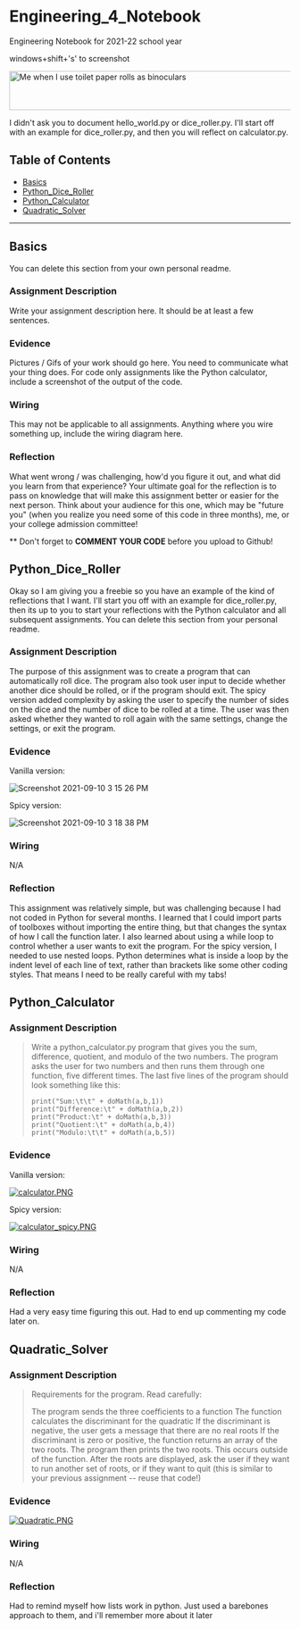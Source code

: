 # Engineering_4_Notebook
Engineering Notebook for 2021-22 school year

windows+shift+'s' to screenshot

<img src= "https://i2.wp.com/creapills.com/wp-content/uploads/2018/03/30-photos-absurdes-banques-dimages-23.jpg?resize=800%2C536&ssl=1" alt="Me when I use toilet paper rolls as binoculars" width="1000" height="70">

I didn't ask you to document hello_world.py or dice_roller.py. I'll start off with an example for dice_roller.py, and then you will reflect on calculator.py.

## Table of Contents
* [Basics](#Basics)
* [Python_Dice_Roller](#PythonDiceRoller)
* [Python_Calculator](#Python_Calculator)
* [Quadratic_Solver](#Quadratic_Solver)
---

## Basics
You can delete this section from your own personal readme. 

### Assignment Description

Write your assignment description here. It should be at least a few sentences.

### Evidence 

Pictures / Gifs of your work should go here.  You need to communicate what your thing does. For code only assignments like the Python calculator, include a screenshot of the output of the code.

### Wiring

This may not be applicable to all assignments. Anything where you wire something up, include the wiring diagram here.

### Reflection

What went wrong / was challenging, how'd you figure it out, and what did you learn from that experience?  Your ultimate goal for the reflection is to pass on knowledge that will make this assignment better or easier for the next person. Think about your audience for this one, which may be "future you" (when you realize you need some of this code in three months), me, or your college admission committee!

** Don't forget to **COMMENT YOUR CODE** before you upload to Github!

## Python_Dice_Roller

Okay so I am giving you a freebie so you have an example of the kind of reflections that I want. I'll start you off with an example for dice_roller.py, then its up to you to start your reflections with the Python calculator and all subsequent assignments. You can delete this section from your personal readme. 

### Assignment Description

The purpose of this assignment was to create a program that can automatically roll dice. The program also took user input to decide whether another dice should be rolled, or if the program should exit. The spicy version added complexity by asking the user to specify the number of sides on the dice and the number of dice to be rolled at a time. The user was then asked whether they wanted to roll again with the same settings, change the settings, or exit the program. 

### Evidence 

Vanilla version:

![Screenshot 2021-09-10 3 15 26 PM](https://user-images.githubusercontent.com/89222808/133513775-a3eafb43-f836-4e4f-8aa6-e28ca584901f.png)

Spicy version:

![Screenshot 2021-09-10 3 18 38 PM](https://user-images.githubusercontent.com/89222808/133513750-727cdb6c-1c27-4c8a-83d4-50ea9136a221.png)

### Wiring

N/A

### Reflection

This assignment was relatively simple, but was challenging because I had not coded in Python for several months. I learned that I could import parts of toolboxes without importing the entire thing, but that changes the syntax of how I call the function later. I also learned about using a while loop to control whether a user wants to exit the program. For the spicy version, I needed to use nested loops. Python determines what is inside a loop by the indent level of each line of text, rather than brackets like some other coding styles. That means I need to be really careful with my tabs!


## Python_Calculator

### Assignment Description

> Write a python_calculator.py program that gives you the sum, difference, quotient, and modulo of the two numbers.  The program asks the user for two numbers and then runs them through one function, five different times.  The last five lines of the program should look something like this:
> 
> ```python3
> print("Sum:\t\t" + doMath(a,b,1))
> print("Difference:\t" + doMath(a,b,2))
> print("Product:\t" + doMath(a,b,3))
> print("Quotient:\t" + doMath(a,b,4))
> print("Modulo:\t\t" + doMath(a,b,5))
> ```

### Evidence 
Vanilla version:

[<img src="Media/calculator.PNG" alt="calculator.PNG" width="" height="">](Python/automatic_dice_roller.py)

Spicy version:

[<img src="Media/calculator_spicy.PNG" alt="calculator_spicy.PNG" width="" height="">](Python/automatic_dice_roller_spicy.py)

### Wiring
N/A

### Reflection

Had a very easy time figuring this out. Had to end up commenting my code later on.

## Quadratic_Solver

### Assignment Description

> Requirements for the program.  Read carefully:
> 
> The program sends the three coefficients to a function 
> The function calculates the discriminant for the quadratic
> If the discriminant is negative, the user gets a message that there are no real roots
> If the discriminant is zero or positive, the function returns an array of the two roots.  The program then prints the two roots.  This occurs outside of the function.
> After the roots are displayed, ask the user if they want to run another set of roots, or if they want to quit (this is similar to your previous assignment -- reuse that code!)

### Evidence 

[<img src="Media/Quadratic.PNG" alt="Quadratic.PNG" width="" height="">](Python/quadratic_solver.py)

### Wiring

N/A

### Reflection

Had to remind myself how lists work in python. Just used a barebones approach to them, and i'll remember more about it later
